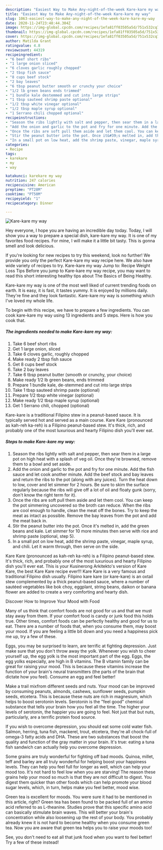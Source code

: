 ```yaml
---
description: "Easiest Way to Make Any-night-of-the-week Kare-kare my way"
title: "Easiest Way to Make Any-night-of-the-week Kare-kare my way"
slug: 1063-easiest-way-to-make-any-night-of-the-week-kare-kare-my-way
date: 2020-11-24T23:48:44.304Z
image: https://img-global.cpcdn.com/recipes/1efa81ff03505a5d/751x532cq70/kare-kare-my-way-recipe-main-photo.jpg
thumbnail: https://img-global.cpcdn.com/recipes/1efa81ff03505a5d/751x532cq70/kare-kare-my-way-recipe-main-photo.jpg
cover: https://img-global.cpcdn.com/recipes/1efa81ff03505a5d/751x532cq70/kare-kare-my-way-recipe-main-photo.jpg
author: Matilda Grant
ratingvalue: 4.8
reviewcount: 44319
recipeingredient:
- "6 beef short ribs"
- "1 large onion sliced"
- "6 cloves garlic roughly chopped"
- "2 tbsp fish sauce"
- "8 cups beef stock"
- "2 bay leaves"
- "6 tbsp peanut butter smooth or crunchy your choice"
- "1/2 lb green beans ends trimmed"
- "1 bundle kale destemmed and cut into large strips"
- "1 tbsp sauteed shrimp paste optional"
- "1/2 tbsp white vinegar optional"
- "1/2 tbsp maple syrup optional"
- "1 Serrano chili chopped optional"
recipeinstructions:
- "Season the ribs lightly with salt and pepper, then sear them in a large pot on high heat with a splash of veg oil. Once they&#39;re browned, remove them to a bowl and set aside."
- "Add the onion and garlic to the pot and fry for one minute. Add the fish sauce and let cook another minute. Add the beef stock and bay leaves and return the ribs to the pot (along with any juices). Turn the heat down to low, cover and let simmer for 2 hours. Be sure to skim the surface regularly because the ribs will give off a lot of oil and floaty gunk (sorry, don&#39;t know the right term for it)."
- "Once the ribs are soft pull them aside and let them cool. You can keep the pot simmering uncovered so the broth can reduce. When the ribs are cool enough to handle, clean the meat off the bones. Try to keep the meat as intact as possible. Remove the bay leaves from the pot and add the meat back in."
- "Stir the peanut butter into the pot. Once it&#39;s melted in, add the green beans and kale. Let simmer for 10 more minutes then serve with rice and shrimp paste (optional, step 5)."
- "In a small pot on low heat, add the shrimp paste, vinegar, maple syrup, and chili. Let it warm through, then serve on the side."
categories:
- Recipe
tags:
- karekare
- my
- way

katakunci: karekare my way 
nutrition: 247 calories
recipecuisine: American
preptime: "PT28M"
cooktime: "PT50M"
recipeyield: "1"
recipecategory: Dinner

---
```



![Kare-kare my way](https://img-global.cpcdn.com/recipes/1efa81ff03505a5d/751x532cq70/kare-kare-my-way-recipe-main-photo.jpg)

Hey everyone, I hope you are having an incredible day today. Today, I will show you a way to prepare a special dish, kare-kare my way. It is one of my favorites food recipes. For mine, I will make it a little bit tasty. This is gonna smell and look delicious.

If you&#39;re looking for new recipes to try this weekend, look no further! We provide you only the perfect Kare-kare my way recipe here. We also have wide variety of recipes to try. Kare-kare my way Jump to: Recipe Weight Loss Tips Before you jump to Kare-kare my way recipe, you may want to read this short interesting healthy tips about The Basics of Being Healthy.

Kare-kare my way is one of the most well liked of current trending foods on earth. It is easy, it is fast, it tastes yummy. It is enjoyed by millions daily. They're fine and they look fantastic. Kare-kare my way is something which I've loved my whole life.


To begin with this recipe, we have to prepare a few ingredients. You can cook kare-kare my way using 13 ingredients and 5 steps. Here is how you cook that.

<!--inarticleads1-->

##### The ingredients needed to make Kare-kare my way:

1. Take 6 beef short ribs
1. Get 1 large onion, sliced
1. Take 6 cloves garlic, roughly chopped
1. Make ready 2 tbsp fish sauce
1. Get 8 cups beef stock
1. Take 2 bay leaves
1. Take 6 tbsp peanut butter (smooth or crunchy, your choice)
1. Make ready 1/2 lb green beans, ends trimmed
1. Prepare 1 bundle kale, de-stemmed and cut into large strips
1. Take 1 tbsp sauteed shrimp paste (optional)
1. Prepare 1/2 tbsp white vinegar (optional)
1. Make ready 1/2 tbsp maple syrup (optional)
1. Get 1 Serrano chili, chopped (optional)


Kare-kare is a traditional Filipino stew in a peanut-based sauce. It is typically served hot and served as a main course. Kare Kare (pronounced as kah-reh ka-reh) is a Filipino peanut-based stew. It&#39;s thick, rich, and probably one of the most luxurious and hearty Filipino dish you&#39;ll ever eat. 

<!--inarticleads2-->

##### Steps to make Kare-kare my way:

1. Season the ribs lightly with salt and pepper, then sear them in a large pot on high heat with a splash of veg oil. Once they&#39;re browned, remove them to a bowl and set aside.
1. Add the onion and garlic to the pot and fry for one minute. Add the fish sauce and let cook another minute. Add the beef stock and bay leaves and return the ribs to the pot (along with any juices). Turn the heat down to low, cover and let simmer for 2 hours. Be sure to skim the surface regularly because the ribs will give off a lot of oil and floaty gunk (sorry, don&#39;t know the right term for it).
1. Once the ribs are soft pull them aside and let them cool. You can keep the pot simmering uncovered so the broth can reduce. When the ribs are cool enough to handle, clean the meat off the bones. Try to keep the meat as intact as possible. Remove the bay leaves from the pot and add the meat back in.
1. Stir the peanut butter into the pot. Once it&#39;s melted in, add the green beans and kale. Let simmer for 10 more minutes then serve with rice and shrimp paste (optional, step 5).
1. In a small pot on low heat, add the shrimp paste, vinegar, maple syrup, and chili. Let it warm through, then serve on the side.


Kare Kare (pronounced as kah-reh ka-reh) is a Filipino peanut-based stew. It&#39;s thick, rich, and probably one of the most luxurious and hearty Filipino dish you&#39;ll ever eat. This is your Kusinerong Arkitekto&#39;s version of Kare Kare, the best Kare Kare recipe ever!!! Kare Kare is a very famous and traditional Filipino dish usually. Filipino kare kare (or kare-kare) is an oxtail stew complemented by a thick peanut-based sauce, where a number of sautéed vegetables like bok choy, eggplant, string beans, daikon or banana flower are added to create a very comforting and hearty dish. 

Discover How to Improve Your Mood with Food


Many of us think that comfort foods are not good for us and that we must stay away from them. If your comfort food is candy or junk food this holds true. Other times, comfort foods can be perfectly healthy and good for us to eat. There are a number of foods that, when you consume them, may boost your mood. If you are feeling a little bit down and you need a happiness pick me up, try a few of these.

Eggs, you may be surprised to learn, are terrific at fighting depression. Just make sure that you don't throw away the yolk. Whenever you wish to cheer yourself up, the egg yolk is the most important part of the egg. Eggs, the egg yolks especially, are high in B vitamins. The B vitamin family can be great for raising your mood. This is because these vitamins increase the function of your brain's neural transmitters (the parts of the brain that dictate how you feel). Consume an egg and feel better!

Make a trail mixfrom different seeds and nuts. Your mood can be improved by consuming peanuts, almonds, cashews, sunflower seeds, pumpkin seeds, etcetera. This is because these nuts are rich in magnesium, which helps to boost serotonin levels. Serotonin is the "feel good" chemical substance that tells your brain how you feel all the time. The higher your levels of serotonin, the happier you are going to feel. Not just that but nuts, particularly, are a terrific protein food source.

If you wish to overcome depression, you should eat some cold water fish. Salmon, herring, tuna fish, mackerel, trout, etcetera, they're all chock-full of omega-3 fatty acids and DHA. These are two substances that boost the quality and function of the gray matter in your brain. It's true: eating a tuna fish sandwich can actually help you overcome depression. 

Some grains are truly wonderful for fighting off bad moods. Quinoa, millet, teff and barley are all truly wonderful for helping boost your happiness levels. They can help you feel full for longer as well, which can help your mood too. It's not hard to feel low when you are starving! The reason these grains help your mood so much is that they are not difficult to digest. You digest them quicker than other foods which can help promote your blood sugar levels, which, in turn, helps make you feel better, mood wise.

Green tea is excellent for moods. You were sure it had to be mentioned in this article, right? Green tea has been found to be packed full of an amino acid referred to as L-theanine. Studies prove that this specific amino acid can basically stimulate brain waves. This will better your brain's concentration while also loosening up the rest of your body. You probably already knew it is not hard to become healthy when you consume green tea. Now you are aware that green tea helps you to raise your moods too!

See, you don't need to eat all that junk food when you want to feel better! Try a few of these instead!

